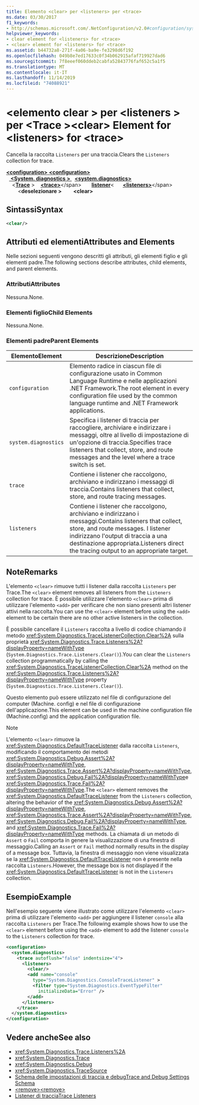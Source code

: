 ```yaml
---
title: Elemento <clear> per <listeners> per <trace>
ms.date: 03/30/2017
f1_keywords:
- http://schemas.microsoft.com/.NetConfiguration/v2.0#configuration/system.diagnostics/trace/listeners/clear
helpviewer_keywords:
- clear element for <listeners> for <trace>
- <clear> element for <listeners> for <trace>
ms.assetid: b44732a8-271f-4a06-ba9e-fe3298d6f192
ms.openlocfilehash: 049b8e7ed17633c0f34b062915afaf719927dad6
ms.sourcegitcommit: 7f8eeef060ddeb2cabfa52843776faf652c5a1f5
ms.translationtype: MT
ms.contentlocale: it-IT
ms.lasthandoff: 11/14/2019
ms.locfileid: "74088921"
---
```

# <a name="clear-element-for-listeners-for-trace"></a><span data-ttu-id="1ce74-102">\<elemento clear > per \<listeners > per \<Trace ></span><span class="sxs-lookup"><span data-stu-id="1ce74-102">\<clear> Element for \<listeners> for \<trace></span></span>
<span data-ttu-id="1ce74-103">Cancella la raccolta `Listeners` per una traccia.</span><span class="sxs-lookup"><span data-stu-id="1ce74-103">Clears the `Listeners` collection for trace.</span></span>  

<span data-ttu-id="1ce74-104">[ **\<configuration>** ](../configuration-element.md)</span><span class="sxs-lookup"><span data-stu-id="1ce74-104">[**\<configuration>**](../configuration-element.md)</span></span>\
<span data-ttu-id="1ce74-105">&nbsp;&nbsp;[ **\<System. diagnostics >** ](system-diagnostics-element.md)</span><span class="sxs-lookup"><span data-stu-id="1ce74-105">&nbsp;&nbsp;[**\<system.diagnostics>**](system-diagnostics-element.md)</span></span>\
<span data-ttu-id="1ce74-106">&nbsp;&nbsp;&nbsp;&nbsp;\<[**Trace**](trace-element.md) ></span><span class="sxs-lookup"><span data-stu-id="1ce74-106">&nbsp;&nbsp;&nbsp;&nbsp;[**\<trace>**](trace-element.md)\</span></span>
<span data-ttu-id="1ce74-107">&nbsp;&nbsp;&nbsp;&nbsp;&nbsp;&nbsp;[**listener**](listeners-element-for-trace.md)\<</span><span class="sxs-lookup"><span data-stu-id="1ce74-107">&nbsp;&nbsp;&nbsp;&nbsp;&nbsp;&nbsp;[**\<listeners>**](listeners-element-for-trace.md)\</span></span>
<span data-ttu-id="1ce74-108">&nbsp;&nbsp;&nbsp;&nbsp;&nbsp;&nbsp;&nbsp;&nbsp;\<**deselezionare >**</span><span class="sxs-lookup"><span data-stu-id="1ce74-108">&nbsp;&nbsp;&nbsp;&nbsp;&nbsp;&nbsp;&nbsp;&nbsp;**\<clear>**</span></span>

## <a name="syntax"></a><span data-ttu-id="1ce74-109">Sintassi</span><span class="sxs-lookup"><span data-stu-id="1ce74-109">Syntax</span></span>  
  
```xml  
<clear/>  
```  
  
## <a name="attributes-and-elements"></a><span data-ttu-id="1ce74-110">Attributi ed elementi</span><span class="sxs-lookup"><span data-stu-id="1ce74-110">Attributes and Elements</span></span>  
 <span data-ttu-id="1ce74-111">Nelle sezioni seguenti vengono descritti gli attributi, gli elementi figlio e gli elementi padre.</span><span class="sxs-lookup"><span data-stu-id="1ce74-111">The following sections describe attributes, child elements, and parent elements.</span></span>  
  
### <a name="attributes"></a><span data-ttu-id="1ce74-112">Attributi</span><span class="sxs-lookup"><span data-stu-id="1ce74-112">Attributes</span></span>  
 <span data-ttu-id="1ce74-113">Nessuna.</span><span class="sxs-lookup"><span data-stu-id="1ce74-113">None.</span></span>  
  
### <a name="child-elements"></a><span data-ttu-id="1ce74-114">Elementi figlio</span><span class="sxs-lookup"><span data-stu-id="1ce74-114">Child Elements</span></span>  
 <span data-ttu-id="1ce74-115">Nessuna.</span><span class="sxs-lookup"><span data-stu-id="1ce74-115">None.</span></span>  
  
### <a name="parent-elements"></a><span data-ttu-id="1ce74-116">Elementi padre</span><span class="sxs-lookup"><span data-stu-id="1ce74-116">Parent Elements</span></span>  
  
|<span data-ttu-id="1ce74-117">Elemento</span><span class="sxs-lookup"><span data-stu-id="1ce74-117">Element</span></span>|<span data-ttu-id="1ce74-118">Descrizione</span><span class="sxs-lookup"><span data-stu-id="1ce74-118">Description</span></span>|  
|-------------|-----------------|  
|`configuration`|<span data-ttu-id="1ce74-119">Elemento radice in ciascun file di configurazione usato in Common Language Runtime e nelle applicazioni .NET Framework.</span><span class="sxs-lookup"><span data-stu-id="1ce74-119">The root element in every configuration file used by the common language runtime and .NET Framework applications.</span></span>|  
|`system.diagnostics`|<span data-ttu-id="1ce74-120">Specifica i listener di traccia per raccogliere, archiviare e indirizzare i messaggi, oltre al livello di impostazione di un'opzione di traccia.</span><span class="sxs-lookup"><span data-stu-id="1ce74-120">Specifies trace listeners that collect, store, and route messages and the level where a trace switch is set.</span></span>|  
|`trace`|<span data-ttu-id="1ce74-121">Contiene i listener che raccolgono, archiviano e indirizzano i messaggi di traccia.</span><span class="sxs-lookup"><span data-stu-id="1ce74-121">Contains listeners that collect, store, and route tracing messages.</span></span>|  
|`listeners`|<span data-ttu-id="1ce74-122">Contiene i listener che raccolgono, archiviano e indirizzano i messaggi.</span><span class="sxs-lookup"><span data-stu-id="1ce74-122">Contains listeners that collect, store, and route messages.</span></span> <span data-ttu-id="1ce74-123">I listener indirizzano l'output di traccia a una destinazione appropriata.</span><span class="sxs-lookup"><span data-stu-id="1ce74-123">Listeners direct the tracing output to an appropriate target.</span></span>|  
  
## <a name="remarks"></a><span data-ttu-id="1ce74-124">Note</span><span class="sxs-lookup"><span data-stu-id="1ce74-124">Remarks</span></span>  
 <span data-ttu-id="1ce74-125">L'elemento `<clear>` rimuove tutti i listener dalla raccolta `Listeners` per Trace.</span><span class="sxs-lookup"><span data-stu-id="1ce74-125">The `<clear>` element removes all listeners from the `Listeners` collection for trace.</span></span> <span data-ttu-id="1ce74-126">È possibile utilizzare l'elemento `<clear>` prima di utilizzare l'elemento `<add>` per verificare che non siano presenti altri listener attivi nella raccolta.</span><span class="sxs-lookup"><span data-stu-id="1ce74-126">You can use the `<clear>` element before using the `<add>` element to be certain there are no other active listeners in the collection.</span></span>  
  
 <span data-ttu-id="1ce74-127">È possibile cancellare il `Listeners` raccolta a livello di codice chiamando il metodo <xref:System.Diagnostics.TraceListenerCollection.Clear%2A> sulla proprietà <xref:System.Diagnostics.Trace.Listeners%2A?displayProperty=nameWithType> (`System.Diagnostics.Trace.Listeners.Clear()`).</span><span class="sxs-lookup"><span data-stu-id="1ce74-127">You can clear the `Listeners` collection programmatically by calling the <xref:System.Diagnostics.TraceListenerCollection.Clear%2A> method on the <xref:System.Diagnostics.Trace.Listeners%2A?displayProperty=nameWithType> property (`System.Diagnostics.Trace.Listeners.Clear()`).</span></span>  
  
 <span data-ttu-id="1ce74-128">Questo elemento può essere utilizzato nel file di configurazione del computer (Machine. config) e nel file di configurazione dell'applicazione.</span><span class="sxs-lookup"><span data-stu-id="1ce74-128">This element can be used in the machine configuration file (Machine.config) and the application configuration file.</span></span>  
  
> [!NOTE]
> <span data-ttu-id="1ce74-129">L'elemento `<clear>` rimuove la <xref:System.Diagnostics.DefaultTraceListener> dalla raccolta `Listeners`, modificando il comportamento dei metodi <xref:System.Diagnostics.Debug.Assert%2A?displayProperty=nameWithType>, <xref:System.Diagnostics.Trace.Assert%2A?displayProperty=nameWithType>, <xref:System.Diagnostics.Debug.Fail%2A?displayProperty=nameWithType>e <xref:System.Diagnostics.Trace.Fail%2A?displayProperty=nameWithType>.</span><span class="sxs-lookup"><span data-stu-id="1ce74-129">The `<clear>` element removes the <xref:System.Diagnostics.DefaultTraceListener> from the `Listeners` collection, altering the behavior of the <xref:System.Diagnostics.Debug.Assert%2A?displayProperty=nameWithType>, <xref:System.Diagnostics.Trace.Assert%2A?displayProperty=nameWithType>, <xref:System.Diagnostics.Debug.Fail%2A?displayProperty=nameWithType>, and <xref:System.Diagnostics.Trace.Fail%2A?displayProperty=nameWithType> methods.</span></span> <span data-ttu-id="1ce74-130">La chiamata di un metodo di `Assert` o `Fail` comporta in genere la visualizzazione di una finestra di messaggio.</span><span class="sxs-lookup"><span data-stu-id="1ce74-130">Calling an `Assert` or `Fail` method normally results in the display of a message box.</span></span> <span data-ttu-id="1ce74-131">Tuttavia, la finestra di messaggio non viene visualizzata se la <xref:System.Diagnostics.DefaultTraceListener> non è presente nella raccolta `Listeners`.</span><span class="sxs-lookup"><span data-stu-id="1ce74-131">However, the message box is not displayed if the <xref:System.Diagnostics.DefaultTraceListener> is not in the `Listeners` collection.</span></span>  
  
## <a name="example"></a><span data-ttu-id="1ce74-132">Esempio</span><span class="sxs-lookup"><span data-stu-id="1ce74-132">Example</span></span>  
 <span data-ttu-id="1ce74-133">Nell'esempio seguente viene illustrato come utilizzare l'elemento `<clear>` prima di utilizzare l'elemento `<add>` per aggiungere il listener `console` alla raccolta `Listeners` per Trace.</span><span class="sxs-lookup"><span data-stu-id="1ce74-133">The following example shows how to use the `<clear>` element before using the `<add>` element to add the listener `console` to the `Listeners` collection for trace.</span></span>  
  
```xml  
<configuration>  
  <system.diagnostics>  
    <trace autoflush="false" indentsize="4">  
      <listeners>  
        <clear/>  
        <add name="console"   
          type="System.Diagnostics.ConsoleTraceListener" >  
          <filter type="System.Diagnostics.EventTypeFilter"   
            initializeData="Error" />  
        </add>  
      </listeners>  
    </trace>  
  </system.diagnostics>  
</configuration>   
```  
  
## <a name="see-also"></a><span data-ttu-id="1ce74-134">Vedere anche</span><span class="sxs-lookup"><span data-stu-id="1ce74-134">See also</span></span>

- <xref:System.Diagnostics.Trace.Listeners%2A>
- <xref:System.Diagnostics.Trace>
- <xref:System.Diagnostics.Debug>
- <xref:System.Diagnostics.TraceSource>
- [<span data-ttu-id="1ce74-135">Schema delle impostazioni di traccia e debug</span><span class="sxs-lookup"><span data-stu-id="1ce74-135">Trace and Debug Settings Schema</span></span>](index.md)
- [<span data-ttu-id="1ce74-136">\<remove></span><span class="sxs-lookup"><span data-stu-id="1ce74-136">\<remove></span></span>](remove-element-for-listeners-for-trace.md)
- [<span data-ttu-id="1ce74-137">Listener di traccia</span><span class="sxs-lookup"><span data-stu-id="1ce74-137">Trace Listeners</span></span>](../../../debug-trace-profile/trace-listeners.md)
